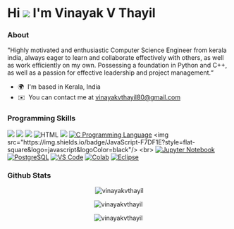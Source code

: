 Hi ![](https://user-images.githubusercontent.com/18350557/176309783-0785949b-9127-417c-8b55-ab5a4333674e.gif) I'm Vinayak V Thayil
========================================================================================================================================

### About

"Highly motivated and enthusiastic Computer Science Engineer from kerala india, always eager to learn and collaborate effectively with others, as well as work efficiently on 
 my own. Possessing a foundation in Python and C++, as well as a passion for effective leadership and project management.“

* 🌍  I'm based in Kerala, India
* ✉️  You can contact me at vinayakvthayil80@gmail.com

### Programming Skills

<img src="https://img.shields.io/badge/Python-3776AB?style=for-the-badge&logo=python&logoColor=white"/> <img src="https://img.shields.io/badge/C%2B%2B-00599C?style=for-the-badge&logo=c%2B%2B&logoColor=white"/> <img src="https://img.shields.io/badge/Java-ED8B00?style=for-the-badge&logo=java&logoColor=white"/> ![HTML](https://img.shields.io/badge/html-%23E34F26.svg?style=for-the-badge&logo=html5&logoColor=white) <img src="https://img.shields.io/badge/css-1572B6.svg?style=for-the-badge&logo=css3&logoColor=white"/> [![C Programming Language](https://img.shields.io/badge/C-00599C?style=for-the-badge&logo=c&logoColor=white)](https://en.wikipedia.org/wiki/C_(programming_language)) <img src="https://img.shields.io/badge/JavaScript-F7DF1E?style=flat-square&logo=javascript&logoColor=black"/> <br>
[![Jupyter Notebook](https://img.shields.io/badge/Jupyter-Notebook-orange?logo=jupyter)](https://jupyter.org/) [![PostgreSQL](https://img.shields.io/badge/PostgreSQL-blue?logo=postgresql)](https://www.postgresql.org/) [![VS Code](https://img.shields.io/badge/VS%20Code-blue?logo=visual-studio-code)](https://code.visualstudio.com/) [![Colab](https://img.shields.io/badge/Colab-yellow?logo=google-colab)](https://colab.research.google.com/) [![Eclipse](https://img.shields.io/badge/Eclipse-purple?logo=eclipse)](https://www.eclipse.org/)

### Github Stats

<p align="center"> &nbsp;<img src="https://github-readme-stats.vercel.app/api?username=vinayakvthayil&show_icons=true&locale=en&theme=blue-green" alt="vinayakvthayil" /></p>
<p align="center"><img " src="https://github-readme-streak-stats.herokuapp.com/?user=vinayakvthayil&theme=blue-green" alt="vinayakvthayil" /></p>
<p align="center"><img  src="https://github-readme-stats.vercel.app/api/top-langs?username=vinayakvthayil&show_icons=true&locale=en&layout=compact&theme=blue-green" alt="vinayakvthayil" /></p>
